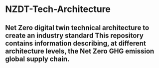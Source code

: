 # NZDT-Tech-Architecture
Net Zero digital twin technical architecture to create an industry standard
This repository contains information describing, at different architecture levels, the Net Zero GHG emission global supply chain. 
-----------------------------------------

